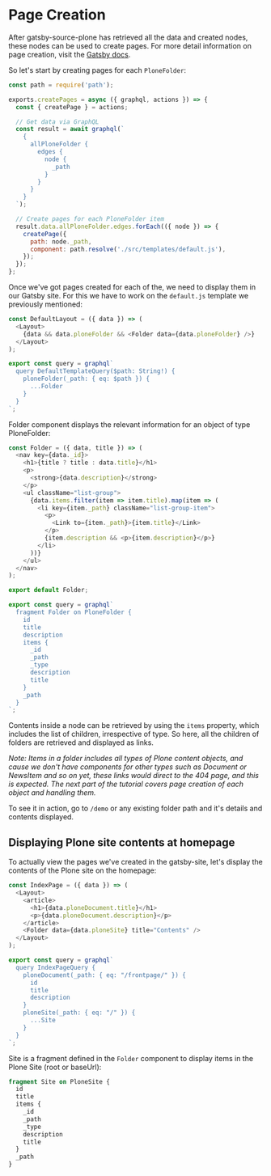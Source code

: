 # Page Creation

After gatsby-source-plone has retrieved all the data and created nodes, these nodes can be used to create pages. For more detail information on page creation, visit the [Gatsby docs](https://www.gatsbyjs.org/docs/creating-and-modifying-pages/#creating-pages-in-gatsby-nodejs).

So let's start by creating pages for each `PloneFolder`:

```javascript
const path = require('path');

exports.createPages = async ({ graphql, actions }) => {
  const { createPage } = actions;

  // Get data via GraphQL
  const result = await graphql(`
    {
      allPloneFolder {
        edges {
          node {
            _path
          }
        }
      }
    }
  `);

  // Create pages for each PloneFolder item
  result.data.allPloneFolder.edges.forEach(({ node }) => {
    createPage({
      path: node._path,
      component: path.resolve('./src/templates/default.js'),
    });
  });
};
```

Once we've got pages created for each of the, we need to display them in our Gatsby site. For this we have to work on the `default.js` template we previously mentioned:

```javascript
const DefaultLayout = ({ data }) => (
  <Layout>
    {data && data.ploneFolder && <Folder data={data.ploneFolder} />}
  </Layout>
);

export const query = graphql`
  query DefaultTemplateQuery($path: String!) {
    ploneFolder(_path: { eq: $path }) {
      ...Folder
    }
  }
`;
```

Folder component displays the relevant information for an object of type PloneFolder:

```javascript
const Folder = ({ data, title }) => (
  <nav key={data._id}>
    <h1>{title ? title : data.title}</h1>
    <p>
      <strong>{data.description}</strong>
    </p>
    <ul className="list-group">
      {data.items.filter(item => item.title).map(item => (
        <li key={item._path} className="list-group-item">
          <p>
            <Link to={item._path}>{item.title}</Link>
          </p>
          {item.description && <p>{item.description}</p>}
        </li>
      ))}
    </ul>
  </nav>
);

export default Folder;

export const query = graphql`
  fragment Folder on PloneFolder {
    id
    title
    description
    items {
      _id
      _path
      _type
      description
      title
    }
    _path
  }
`;
```

Contents inside a node can be retrieved by using the `items` property, which includes the list of children, irrespective of type. So here, all the children of folders are retrieved and displayed as links.

_Note: Items in a folder includes all types of Plone content objects, and cause we don't have components for other types such as Document or NewsItem and so on yet, these links would direct to the 404 page, and this is expected. The next part of the tutorial covers page creation of each object and handling them._

To see it in action, go to `/demo` or any existing folder path and it's details and contents displayed.

## Displaying Plone site contents at homepage

To actually view the pages we've created in the gatsby-site, let's display the contents of the Plone site on the homepage:

```javascript
const IndexPage = ({ data }) => (
  <Layout>
    <article>
      <h1>{data.ploneDocument.title}</h1>
      <p>{data.ploneDocument.description}</p>
    </article>
    <Folder data={data.ploneSite} title="Contents" />
  </Layout>
);

export const query = graphql`
  query IndexPageQuery {
    ploneDocument(_path: { eq: "/frontpage/" }) {
      id
      title
      description
    }
    ploneSite(_path: { eq: "/" }) {
      ...Site
    }
  }
`;
```

Site is a fragment defined in the `Folder` component to display items in the Plone Site (root or baseUrl):

```graphql
fragment Site on PloneSite {
  id
  title
  items {
    _id
    _path
    _type
    description
    title
  }
  _path
}
```
